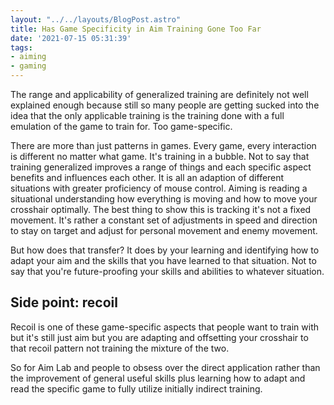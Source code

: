 ```yaml
---
layout: "../../layouts/BlogPost.astro"
title: Has Game Specificity in Aim Training Gone Too Far
date: '2021-07-15 05:31:39'
tags:
- aiming
- gaming
---
```


The range and applicability of generalized training are definitely not
well explained enough because still so many people are getting sucked into the
idea that the only applicable training is the training done with a full
emulation of the game to train for. Too game-specific.

There are more than just patterns in games.
Every game, every interaction is different no matter what game.
It's training in a bubble. Not to say that training generalized improves
a range of things and each specific aspect benefits and influences each other.
It is all an adaption of different situations with
greater proficiency of mouse control.
Aiming is reading a situational understanding how everything is moving and
how to move your crosshair optimally. The best thing to show this is tracking
it's not a fixed movement.
It's rather a constant set of adjustments in speed and direction to stay on
target and adjust for personal movement and enemy movement.

But how does that transfer? It does by your learning and identifying how to
adapt your aim and the skills that you have learned to that situation.
Not to say that you're future-proofing your skills and abilities to whatever situation.

## Side point: recoil

Recoil is one of these game-specific aspects that people want to train with but
it's still just aim but you are adapting and offsetting your crosshair to that
recoil pattern not training the mixture of the two.

So for Aim Lab and people to obsess over the direct application rather than the
improvement of general useful skills plus learning how to adapt and read the
specific game to fully utilize initially indirect training.

